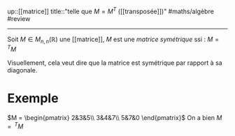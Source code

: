 up::[[matrice]]
title::"telle que $M = M^{T}$ ([[transposée]])"
#maths/algèbre #review 

----
Soit $M\in M_{n,n}(\mathbb{R})$ une [[matrice]],
$M$ est une _matrice symétrique_ ssi :
$M = \,^TM$

Visuellement, cela veut dire que la matrice est symétrique par rapport à sa diagonale.

# Exemple
$M = \begin{pmatrix} 2&3&5\\ 3&4&7\\ 5&7&0 \end{pmatrix}$
On a bien $M = \,^TM$

